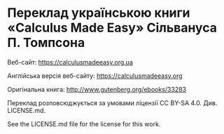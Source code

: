 # Переклад українською книги «Calculus Made Easy» Сільвануса П. Томпсона

Веб-сайт:
https://calculusmadeeasy.org.ua

Англійська версія веб-сайту: 
https://calculusmadeeasy.org

Оригінальна книга:
http://www.gutenberg.org/ebooks/33283

Переклад розповсюджується за умовами ліцензії CC BY-SA 4.0. Див. LICENSE.md.

See the LICENSE.md file for the license for this work.

